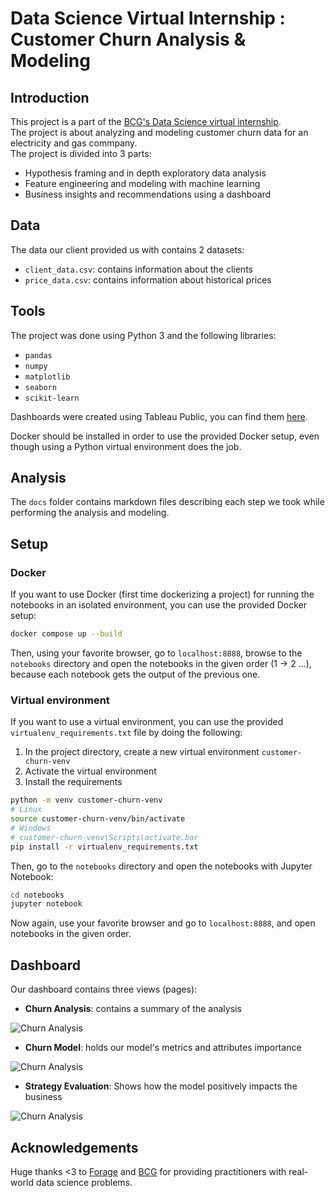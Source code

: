# Data Science Virtual Internship : Customer Churn Analysis & Modeling

## Introduction

This project is a part of the [BCG's Data Science virtual internship](https://www.theforage.com/virtual-internships/prototype/Tcz8gTtprzAS4xSoK/Data-Science-Virtual-Experience-Program).  
The project is about analyzing and modeling customer churn data for an electricity and gas commpany.  
The project is divided into 3 parts:

- Hypothesis framing and in depth exploratory data analysis
- Feature engineering and modeling with machine learning
- Business insights and recommendations using a dashboard

## Data

The data our client provided us with contains 2 datasets:

- `client_data.csv`: contains information about the clients
- `price_data.csv`: contains information about historical prices

## Tools

The project was done using Python 3 and the following libraries:

- `pandas`
- `numpy`
- `matplotlib`
- `seaborn`
- `scikit-learn`

Dashboards were created using Tableau Public, you can find them [here](https://public.tableau.com/app/profile/mohamed.nijadi/viz/energy-company-customer-churn/ChurnAnalysis).

Docker should be installed in order to use the provided Docker setup, even though using a Python virtual environment does the job.

## Analysis

The `docs` folder contains markdown files describing each step we took while performing the analysis and modeling.

## Setup

### Docker

If you want to use Docker (first time dockerizing a project) for running the notebooks in an isolated environment, you can use the provided Docker setup:

```bash
docker compose up --build
```

Then, using your favorite browser, go to `localhost:8888`, browse to the `notebooks` directory and open the notebooks in the given order (1 -> 2 ...), because each notebook gets the output of the previous one.

### Virtual environment

If you want to use a virtual environment, you can use the provided `virtualenv_requirements.txt` file by doing the following:

1. In the project directory, create a new virtual environment `customer-churn-venv`
2. Activate the virtual environment
3. Install the requirements

```bash
python -m venv customer-churn-venv
# Linux
source customer-churn-venv/bin/activate
# Windows
# customer-churn-venv\Scripts\activate.bar
pip install -r virtualenv_requirements.txt
```

Then, go to the `notebooks` directory and open the notebooks with Jupyter Notebook:

```bash
cd notebooks
jupyter notebook
```

Now again, use your favorite browser and go to `localhost:8888`, and open notebooks in the given order.

## Dashboard

Our dashboard contains three views (pages):

- **Churn Analysis**: contains a summary of the analysis

![Churn Analysis](assets/ChurnAnalysis.png)

- **Churn Model**: holds our model's metrics and attributes importance

![Churn Analysis](assets/ChurnModel.png)

- **Strategy Evaluation**: Shows how the model positively impacts the business

![Churn Analysis](assets/StrategyEvaluation.png)

## Acknowledgements

Huge thanks <3 to [Forage](https://www.theforage.com/) and [BCG](https://www.bcg.com/) for providing practitioners with real-world data science problems.
